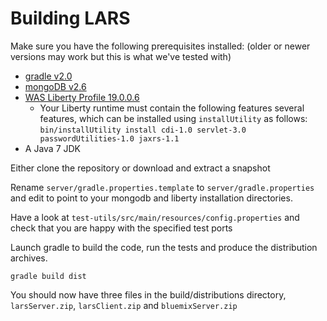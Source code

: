 # Building LARS

Make sure you have the following prerequisites installed: (older or
newer versions may work but this is what we've tested with)

* [gradle v2.0](http://gradle.org/downloads) 
* [mongoDB v2.6](https://www.mongodb.org/downloads#previous)
* [WAS Liberty Profile 19.0.0.6](https://developer.ibm.com/wasdev/downloads/#asset/runtimes-wlp-kernel)
  * Your Liberty runtime must contain the following features several features, which can be installed using `installUtility` as follows: `bin/installUtility install cdi-1.0 servlet-3.0 passwordUtilities-1.0 jaxrs-1.1`
* A Java 7 JDK

Either clone the repository or download and extract a snapshot

Rename `server/gradle.properties.template` to `server/gradle.properties` and edit to point to your mongodb and liberty
installation directories.

Have a look at `test-utils/src/main/resources/config.properties` and
check that you are happy with the specified test ports

Launch gradle to build the code, run the tests and produce the
distribution archives.

    gradle build dist

You should now have three files in the build/distributions directory,
`larsServer.zip`, `larsClient.zip` and `bluemixServer.zip`
